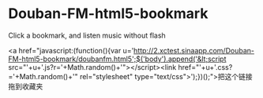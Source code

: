 Douban-FM-html5-bookmark
========================

Click a bookmark, and listen music without flash

<a href="javascript:(function(){var u='http://2.xctest.sinaapp.com/Douban-FM-html5-bookmark/doubanfm.html5';$('body').append('&lt;script src="'+u+'.js?r='+Math.random()+'"&gt;&lt;/script&gt;&lt;link href="'+u+'.css?='+Math.random()+'" rel="stylesheet" type="text/css"&gt;');})();">把这个链接拖到收藏夹</a>
